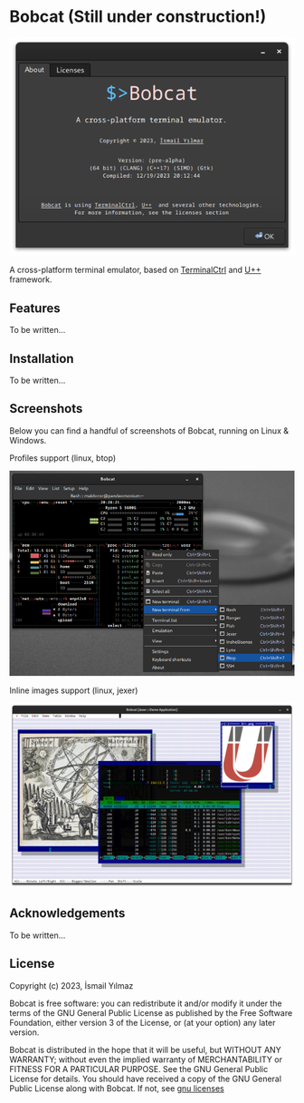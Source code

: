 # Bobcat (Still under construction!)
![info](resources/bobcat-about-linux.png)

A cross-platform terminal emulator, based on [TerminalCtrl](https://github.com/ismail-yilmaz/Terminal) and [U++](www.ultimatepp.org) framework.

## Features

To be written...

## Installation

To be written...

## Screenshots

Below you can find a handful of screenshots of Bobcat, running on Linux & Windows.

Profiles support (linux, btop)

![bobcat-profiles](resources/bobcat-profiles-linux.png)

Inline images support (linux, jexer)

![bobcat-profiles](resources/bobcat-jexer-sixel-linux.png)

## Acknowledgements

To be written...

## License

Copyright (c) 2023, İsmail Yılmaz

Bobcat is free software: you can redistribute it and/or modify it under the terms of the GNU General Public License as published by the Free Software Foundation, either version 3 of the License, or (at your option) any later version.

Bobcat is distributed in the hope that it will be useful, but WITHOUT ANY WARRANTY; without even the implied warranty of MERCHANTABILITY or FITNESS FOR A PARTICULAR PURPOSE. See the GNU General Public License for details. You should have received a copy of the GNU General Public License along with Bobcat. If not, see [gnu licenses](http://www.gnu.org/licenses/)

